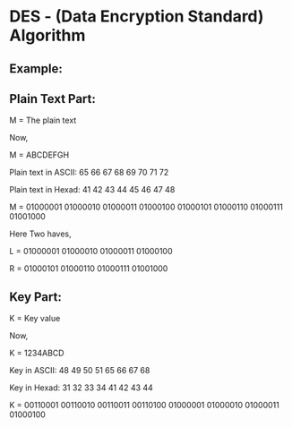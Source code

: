 # DES - (Data Encryption Standard) Algorithm

Example:
-------

Plain Text Part:
---------------

M = The plain text

Now,

M = ABCDEFGH

Plain text in ASCII: 65 66 67 68 69 70 71 72

Plain text in Hexad: 41 42 43 44 45 46 47 48

M = 01000001 01000010 01000011 01000100 01000101 01000110 01000111 01001000

Here Two haves,

L = 01000001 01000010 01000011 01000100

R = 01000101 01000110 01000111 01001000


Key Part:
---------

K = Key value

Now,

K = 1234ABCD

Key in ASCII: 48 49 50 51 65 66 67 68

Key in Hexad: 31 32 33 34 41 42 43 44

K = 00110001 00110010 00110011 00110100 01000001 01000010 01000011 01000100

